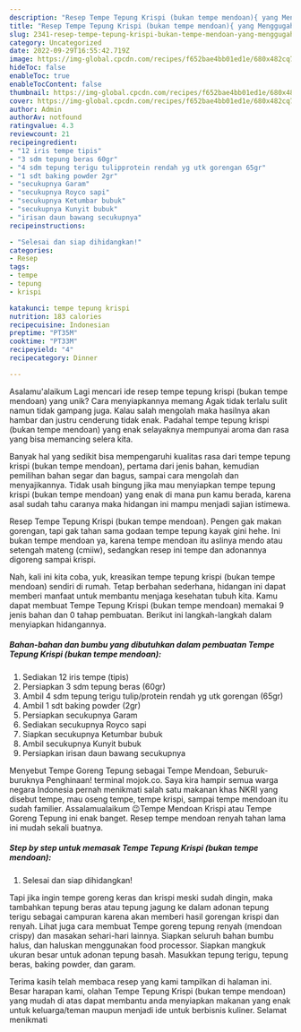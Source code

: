 ```yaml
---
description: "Resep Tempe Tepung Krispi (bukan tempe mendoan){ yang Menggugah Selera"
title: "Resep Tempe Tepung Krispi (bukan tempe mendoan){ yang Menggugah Selera"
slug: 2341-resep-tempe-tepung-krispi-bukan-tempe-mendoan-yang-menggugah-selera
category: Uncategorized
date: 2022-09-29T16:55:42.719Z
image: https://img-global.cpcdn.com/recipes/f652bae4bb01ed1e/680x482cq70/tempe-tepung-krispi-bukan-tempe-mendoan-foto-resep-utama.jpg
hideToc: false
enableToc: true
enableTocContent: false
thumbnail: https://img-global.cpcdn.com/recipes/f652bae4bb01ed1e/680x482cq70/tempe-tepung-krispi-bukan-tempe-mendoan-foto-resep-utama.jpg
cover: https://img-global.cpcdn.com/recipes/f652bae4bb01ed1e/680x482cq70/tempe-tepung-krispi-bukan-tempe-mendoan-foto-resep-utama.jpg
author: Admin
authorAv: notfound
ratingvalue: 4.3
reviewcount: 21
recipeingredient:
- "12 iris tempe tipis"
- "3 sdm tepung beras 60gr"
- "4 sdm tepung terigu tulipprotein rendah yg utk gorengan 65gr"
- "1 sdt baking powder 2gr"
- "secukupnya Garam"
- "secukupnya Royco sapi"
- "secukupnya Ketumbar bubuk"
- "secukupnya Kunyit bubuk"
- "irisan daun bawang secukupnya"
recipeinstructions:

- "Selesai dan siap dihidangkan!"
categories:
- Resep
tags:
- tempe
- tepung
- krispi

katakunci: tempe tepung krispi 
nutrition: 183 calories
recipecuisine: Indonesian
preptime: "PT35M"
cooktime: "PT33M"
recipeyield: "4"
recipecategory: Dinner

---
```



Asalamu'alaikum Lagi mencari ide resep tempe tepung krispi (bukan tempe mendoan) yang unik? Cara menyiapkannya memang Agak tidak terlalu sulit namun tidak gampang juga. Kalau salah mengolah maka hasilnya akan hambar dan justru cenderung tidak enak. Padahal tempe tepung krispi (bukan tempe mendoan) yang enak selayaknya mempunyai aroma dan rasa yang bisa memancing selera kita.


Banyak hal yang sedikit bisa mempengaruhi kualitas rasa dari tempe tepung krispi (bukan tempe mendoan), pertama dari jenis bahan, kemudian pemilihan bahan segar dan bagus, sampai cara mengolah dan menyajikannya. Tidak usah bingung jika mau menyiapkan tempe tepung krispi (bukan tempe mendoan) yang enak di mana pun kamu berada, karena asal sudah tahu caranya maka hidangan ini mampu menjadi sajian istimewa.

Resep Tempe Tepung Krispi (bukan tempe mendoan). Pengen gak makan gorengan, tapi gak tahan sama godaan tempe tepung kayak gini hehe. Ini bukan tempe mendoan ya, karena tempe mendoan itu aslinya mendo atau setengah mateng (cmiiw), sedangkan resep ini tempe dan adonannya digoreng sampai krispi.


Nah, kali ini kita coba, yuk, kreasikan tempe tepung krispi (bukan tempe mendoan) sendiri di rumah. Tetap berbahan sederhana, hidangan ini dapat memberi manfaat untuk membantu menjaga kesehatan tubuh kita. Kamu dapat membuat Tempe Tepung Krispi (bukan tempe mendoan) memakai 9 jenis bahan dan 0 tahap pembuatan. Berikut ini langkah-langkah dalam menyiapkan hidangannya.

<!--inarticleads1-->

##### Bahan-bahan dan bumbu yang dibutuhkan dalam pembuatan Tempe Tepung Krispi (bukan tempe mendoan):

1. Sediakan 12 iris tempe (tipis)
1. Persiapkan 3 sdm tepung beras (60gr)
1. Ambil 4 sdm tepung terigu tulip/protein rendah yg utk gorengan (65gr)
1. Ambil 1 sdt baking powder (2gr)
1. Persiapkan secukupnya Garam
1. Sediakan secukupnya Royco sapi
1. Siapkan secukupnya Ketumbar bubuk
1. Ambil secukupnya Kunyit bubuk
1. Persiapkan irisan daun bawang secukupnya


Menyebut Tempe Goreng Tepung sebagai Tempe Mendoan, Seburuk-buruknya Penghinaan! terminal mojok.co. Saya kira hampir semua warga negara Indonesia pernah menikmati salah satu makanan khas NKRI yang disebut tempe, mau oseng tempe, tempe krispi, sampai tempe mendoan itu sudah familier. Assalamualaikum 😉Tempe Mendoan Krispi atau Tempe Goreng Tepung ini enak banget. Resep tempe mendoan renyah tahan lama ini mudah sekali buatnya. 

<!--inarticleads2-->

##### Step by step untuk memasak Tempe Tepung Krispi (bukan tempe mendoan):


1. Selesai dan siap dihidangkan!

Tapi jika ingin tempe goreng keras dan krispi meski sudah dingin, maka tambahkan tepung beras atau tepung jagung ke dalam adonan tepung terigu sebagai campuran karena akan memberi hasil gorengan krispi dan renyah. Lihat juga cara membuat Tempe goreng tepung renyah (mendoan crispy) dan masakan sehari-hari lainnya. Siapkan seluruh bahan bumbu halus, dan haluskan menggunakan food processor. Siapkan mangkuk ukuran besar untuk adonan tepung basah. Masukkan tepung terigu, tepung beras, baking powder, dan garam. 

Terima kasih telah membaca resep yang kami tampilkan di halaman ini. Besar harapan kami, olahan Tempe Tepung Krispi (bukan tempe mendoan) yang mudah di atas dapat membantu anda menyiapkan makanan yang enak untuk keluarga/teman maupun menjadi ide untuk berbisnis kuliner. Selamat menikmati
